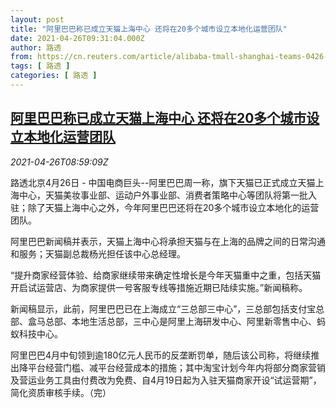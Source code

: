 ```yaml
---
layout: post
title: "阿里巴巴称已成立天猫上海中心 还将在20多个城市设立本地化运营团队"
date: 2021-04-26T09:31:04.000Z
author: 路透
from: https://cn.reuters.com/article/alibaba-tmall-shanghai-teams-0426-idCNKBS2CD0XD
tags: [ 路透 ]
categories: [ 路透 ]
---
```

<!--1619429464000-->
[阿里巴巴称已成立天猫上海中心 还将在20多个城市设立本地化运营团队](https://cn.reuters.com/article/alibaba-tmall-shanghai-teams-0426-idCNKBS2CD0XD)
------

<div>
<div><i>2021-04-26T08:59:09Z</i></div><p>路透北京4月26日 - 中国电商巨头--阿里巴巴周一称，旗下天猫已正式成立天猫上海中心，天猫美妆事业部、运动户外事业部、消费者策略中心等团队将第一批入驻；除了天猫上海中心之外，今年阿里巴巴还将在20多个城市设立本地化的运营团队。</p><p>阿里巴巴新闻稿并表示，天猫上海中心将承担天猫与在上海的品牌之间的日常沟通和服务；天猫副总裁杨光担任该中心总经理。</p><p>“提升商家经营体验、给商家继续带来确定性增长是今年天猫重中之重，包括天猫开启试运营店、为商家提供一号客服专线等措施近期已陆续实施。”新闻稿称。</p><p>新闻稿显示，此前，阿里巴巴已在上海成立“三总部三中心”，三总部包括支付宝总部、盒马总部、本地生活总部，三中心是阿里上海研发中心、阿里新零售中心、蚂蚁科技中心。</p><p>阿里巴巴4月中旬领到逾180亿元人民币的反垄断罚单，随后该公司称，将继续推出降平台经营门槛、减平台经营成本的措施；其中淘宝计划今年内将部分商家营销及营运业务工具由付费改为免费、自4月19日起为入驻天猫商家开设“试运营期”，简化资质审核手续。（完）</p>
</div>
